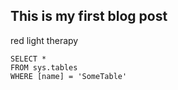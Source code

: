 ## This is my first blog post

red light therapy


 ```tsql
 SELECT *
 FROM sys.tables
 WHERE [name] = 'SomeTable'
 ```
